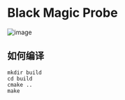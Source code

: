 # Black Magic Probe

![image](docs/IMG-0737.png)

## 如何编译

```shell
mkdir build
cd build
cmake ..
make
```